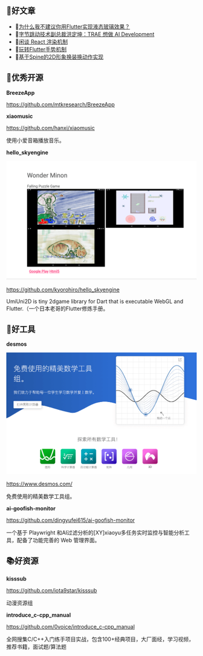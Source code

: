 ## 📖好文章 
* 📄[为什么我不建议你用Flutter实现液态玻璃效果？](https://juejin.cn/post/7520048068626038822)
* 📄[字节跳动技术副总裁洪定坤：TRAE 想做 AI Development](https://juejin.cn/post/7514956702346952713)
* 📄[闲谈 React 渲染机制](https://juejin.cn/post/7513183180091736099)
* 📄[玩转Flutter手势机制](https://juejin.cn/post/7524161016768577546)
* 📄[基于Spine的2D形象换装换动作实现](https://segmentfault.com/a/1190000040116516?sort=newest)

## 🎈优秀开源

**BreezeApp**

https://github.com/mtkresearch/BreezeApp

**xiaomusic**

https://github.com/hanxi/xiaomusic

使用小爱音箱播放音乐。


**hello_skyengine**

![20250722225720.png](imgs/20250722225720.png)

https://github.com/kyorohiro/hello_skyengine

UmiUni2D is tiny 2dgame library for Dart that is executable WebGL and Flutter.（一个日本老哥的Flutter修炼手册。



## 🔨好工具

**desmos**

![20250714104408.png](imgs/20250714104408.png)

https://www.desmos.com/

免费使用的精美数学工具组。

**ai-goofish-monitor**

https://github.com/dingyufei615/ai-goofish-monitor


一个基于 Playwright 和AI过滤分析的[XY]xiaoyu多任务实时监控与智能分析工具，配备了功能完善的 Web 管理界面。



## 📚好资源

**kisssub**

https://github.com/iota9star/kisssub

动漫资源组

**introduce_c-cpp_manual**

https://github.com/0voice/introduce_c-cpp_manual

全网搜集C/C++入门练手项目实战，包含100+经典项目，大厂面经，学习视频，推荐书籍，面试题/算法题


